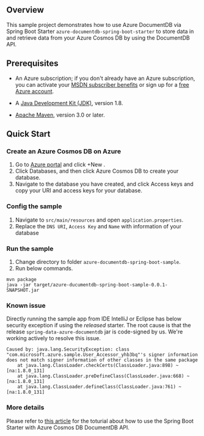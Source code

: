## Overview
This sample project demonstrates how to use Azure DocumentDB via Spring Boot Starter `azure-documentdb-spring-boot-starter` to store data in and retrieve data from your Azure Cosmos DB by using the DocumentDB API.

## Prerequisites

* An Azure subscription; if you don't already have an Azure subscription, you can activate your [MSDN subscriber benefits](https://azure.microsoft.com/en-us/pricing/member-offers/msdn-benefits-details/) or sign up for a [free Azure account](https://azure.microsoft.com/en-us/free/).

* A [Java Development Kit (JDK)](http://www.oracle.com/technetwork/java/javase/downloads/), version 1.8.

* [Apache Maven](http://maven.apache.org/), version 3.0 or later.

## Quick Start

### Create an Azure Cosmos DB on Azure

1. Go to [Azure portal](https://portal.azure.com/) and click +New .
2. Click Databases, and then click Azure Cosmos DB to create your database. 
3. Navigate to the database you have created, and click Access keys and copy your URI and access keys for your database.
                                                                                                                                  
### Config the sample

1. Navigate to `src/main/resources` and open `application.properties`.
2. Replace the `DNS URI`, `Access Key` and `Name` with information of your database 

### Run the sample

1. Change directory to folder `azure-documentdb-spring-boot-sample`.
2. Run below commands. 

```
mvn package
java -jar target/azure-ducumentdb-spring-boot-sample-0.0.1-SNAPSHOT.jar
```
### Known issue

Directly running the sample app from IDE IntelliJ or Eclipse has below security exception if using the *released* starter. The root cause
 is that the release `spring-data-azure-documentdb` jar is code-signed by us. We're working actively to resolve this issue. 

```
Caused by: java.lang.SecurityException: class "com.microsoft.azure.sample.User_Accessor_yhb3bq"'s signer information does not match signer information of other classes in the same package
	at java.lang.ClassLoader.checkCerts(ClassLoader.java:898) ~[na:1.8.0_131]
	at java.lang.ClassLoader.preDefineClass(ClassLoader.java:668) ~[na:1.8.0_131]
	at java.lang.ClassLoader.defineClass(ClassLoader.java:761) ~[na:1.8.0_131]
```

### More details

Please refer to [this article](https://docs.microsoft.com/en-us/azure/cosmos-db/documentdb-java-spring-boot-starter-with-cosmos-db) for the toturial about how to use the Spring Boot Starter with Azure Cosmos DB DocumentDB API.

